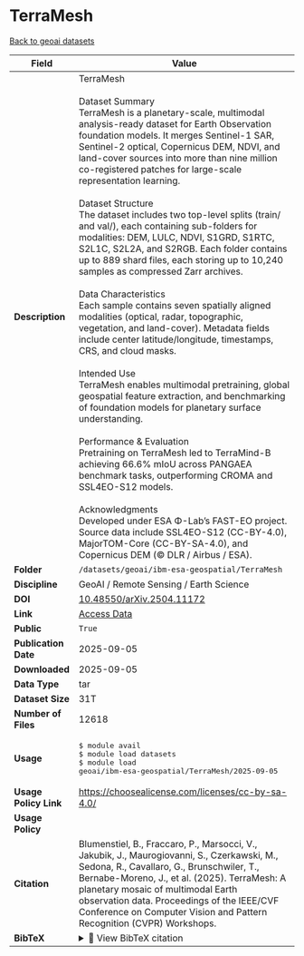# TerraMesh

[Back to geoai datasets](../geoai.md)

| Field | Value |
|--------|-------|
| **Description** | TerraMesh<br><br>Dataset Summary<br>TerraMesh is a planetary-scale, multimodal analysis-ready dataset for Earth Observation foundation models. It merges Sentinel-1 SAR, Sentinel-2 optical, Copernicus DEM, NDVI, and land-cover sources into more than nine million co-registered patches for large-scale representation learning.<br><br>Dataset Structure<br>The dataset includes two top-level splits (train/ and val/), each containing sub-folders for modalities: DEM, LULC, NDVI, S1GRD, S1RTC, S2L1C, S2L2A, and S2RGB. Each folder contains up to 889 shard files, each storing up to 10,240 samples as compressed Zarr archives.<br><br>Data Characteristics<br>Each sample contains seven spatially aligned modalities (optical, radar, topographic, vegetation, and land-cover). Metadata fields include center latitude/longitude, timestamps, CRS, and cloud masks.<br><br>Intended Use<br>TerraMesh enables multimodal pretraining, global geospatial feature extraction, and benchmarking of foundation models for planetary surface understanding.<br><br>Performance & Evaluation<br>Pretraining on TerraMesh led to TerraMind-B achieving 66.6% mIoU across PANGAEA benchmark tasks, outperforming CROMA and SSL4EO-S12 models.<br><br>Acknowledgments<br>Developed under ESA Φ-Lab’s FAST-EO project. Source data include SSL4EO-S12 (CC-BY-4.0), MajorTOM-Core (CC-BY-SA-4.0), and Copernicus DEM (© DLR / Airbus / ESA).  |
| **Folder** | `/datasets/geoai/ibm-esa-geospatial/TerraMesh` |
| **Discipline** | GeoAI / Remote Sensing / Earth Science |
| **DOI** | [10.48550/arXiv.2504.11172](https://doi.org/10.48550/arXiv.2504.11172) |
| **Link** | [Access Data](https://huggingface.co/datasets/ibm-esa-geospatial/TerraMesh) |
| **Public** | `True` |
| **Publication Date** | 2025-09-05 |
| **Downloaded** | 2025-09-05 |
| **Data Type** | tar |
| **Dataset Size** | 31T |
| **Number of Files** | 12618 |
| **Usage** | <pre>&#36; module avail<br>&#36; module load datasets<br>&#36; module load geoai/ibm-esa-geospatial/TerraMesh/2025-09-05</pre> |
| **Usage Policy Link** | https://choosealicense.com/licenses/cc-by-sa-4.0/ |
| **Usage Policy** |  |
| **Citation** | Blumenstiel, B., Fraccaro, P., Marsocci, V., Jakubik, J., Maurogiovanni, S., Czerkawski, M., Sedona, R., Cavallaro, G., Brunschwiler, T., Bernabe-Moreno, J., et al. (2025). TerraMesh: A planetary mosaic of multimodal Earth observation data. Proceedings of the IEEE/CVF Conference on Computer Vision and Pattern Recognition (CVPR) Workshops. |
| **BibTeX** | <details><summary>📜 View BibTeX citation</summary><pre>@article{blumenstiel2025terramesh,<br>  title={Terramesh: A planetary mosaic of multimodal earth observation data},<br>  author={Blumenstiel, Benedikt and Fraccaro, Paolo and Marsocci, Valerio and Jakubik, Johannes and Maurogiovanni, Stefano and Czerkawski, Mikolaj and Sedona, Rocco and Cavallaro, Gabriele and Brunschwiler, Thomas and Bernabe-Moreno, Juan and others},<br>  journal={Proceedings of the IEEE/CVF Conference on Computer Vision and Pattern Recognition (CVPR) Workshops},<br>  year={2025},<br>}</pre> |
